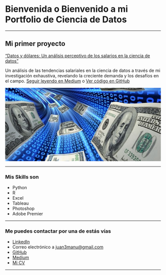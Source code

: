 # Bienvenida o Bienvenido a mi Portfolio de Ciencia de Datos

---

## Mi primer proyecto
[“Datos y dólares: Un análisis perceptivo de los salarios en la ciencia de datos”](https://medium.com/@juan3manu)

Un análisis de las tendencias salariales en la ciencia de datos a través de mi investigación exhaustiva, revelando la creciente demanda y los desafíos en el campo. [Seguir leyendo en Medium](https://medium.com/@juan3manu/datos-y-d%C3%B3lares-un-an%C3%A1lisis-perceptivo-de-los-salarios-en-la-ciencia-de-datos-263b97b7bd6e) o [Ver código en GitHub](https://github.com/JuanMCP/proyecto-portafolio/blob/main/data/Data%20Science%20Salary/2023_Analisis_Inicial.ipynb)

[<img src="images/data dinero.jpg?raw=true"/>](https://medium.com/pagina-entrada-blog)

---

### Mis Skills son

- Python
- R
- Excel
- Tableau
- Photoshop
- Adobe Premier

---

### Me puedes contactar por una de estás vías

- [LinkedIn](https://linkedin.com/in/juanmcp)
- Correo electrónico a <juan3manu@gmail.com>
- [GitHub](https://github.com/JuanMCP)
- [Medium](https://medium.com/@juan3manu)
- [Mi CV](/pdf/plantilla-curriculum-blanco.pdf)

---
